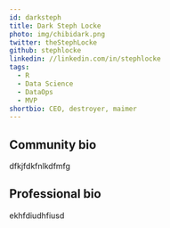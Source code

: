 ```yaml
---
id: darksteph
title: Dark Steph Locke
photo: img/chibidark.png
twitter: theStephLocke
github: stephlocke
linkedin: //linkedin.com/in/stephlocke
tags:
  - R
  - Data Science
  - DataOps
  - MVP
shortbio: CEO, destroyer, maimer
---
```


## Community bio
dfkjfdkfnlkdfmfg


## Professional bio
ekhfdiudhfiusd
